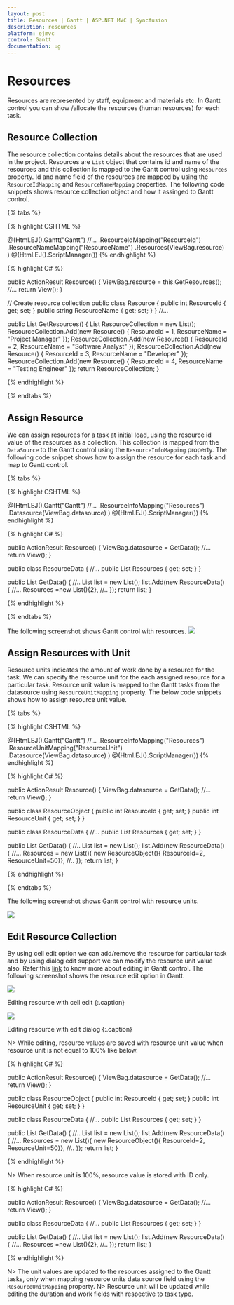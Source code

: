 ```yaml
---
layout: post
title: Resources | Gantt | ASP.NET MVC | Syncfusion
description: resources
platform: ejmvc
control: Gantt
documentation: ug
---
```


# Resources

Resources are represented by staff, equipment and materials etc. In Gantt control you can show /allocate the resources (human resources) for each task.

## Resource Collection

The resource collection contains details about the resources that are used in the project. Resources are `List` object that contains id and name of the resources and this collection is mapped to the Gantt control using `Resources` property.
Id and name field of the resources are mapped by using the `ResourceIdMapping` and `ResourceNameMapping` properties.
The following code snippets shows resource collection object and how it assinged to Gantt control.

{% tabs %}

{% highlight CSHTML %}

@(Html.EJ().Gantt("Gantt")
    //…
    .ResourceIdMapping("ResourceId")
    .ResourceNameMapping("ResourceName")
    .Resources(ViewBag.resource)
    )
@(Html.EJ().ScriptManager())
{% endhighlight %}

{% highlight C# %}

public ActionResult Resource()
{
    ViewBag.resource = this.GetResources();
    //...
    return View();
}

// Create resource collection
 public class Resource
 {
     public int ResourceId { get; set; }
     public string ResourceName { get; set; }
 }
 //...

 public List<Resource> GetResources()
 {
     List<Resource> ResourceCollection = new List<Resource>();
     ResourceCollection.Add(new Resource() { ResourceId = 1, ResourceName = "Project Manager" });
     ResourceCollection.Add(new Resource() { ResourceId = 2, ResourceName = "Software Analyst" });
     ResourceCollection.Add(new Resource() { ResourceId = 3, ResourceName = "Developer" });
     ResourceCollection.Add(new Resource() { ResourceId = 4, ResourceName = "Testing Engineer" });
     return ResourceCollection;
 }

{% endhighlight %}

{% endtabs %}  

## Assign Resource
We can assign resources for a task at initial load, using the resource id value of the resources as a collection. This collection is mapped  from the `DataSource` to the Gantt control using the `ResourceInfoMapping` property.
The following code snippet shows how to assign the resource for each task and map to Gantt control.

{% tabs %}

{% highlight CSHTML %}

@(Html.EJ().Gantt("Gantt")
    //…
    .ResourceInfoMapping("Resources")
    .Datasource(ViewBag.datasource)
    )
@(Html.EJ().ScriptManager())
{% endhighlight %}

{% highlight C# %}

public ActionResult Resource()
{
    ViewBag.datasource = GetData();
    //...
    return View();
}

public class ResourceData
{
    //...
    public List<int> Resources { get; set; }
}

public List<ResourceData> GetData()
{
    //..
    List<ResourceData> list = new List<ResourceData>();
    list.Add(new ResourceData()
        {
            //...
            Resources =new List<int>(){2},
            //..
        });
        return list;
}

{% endhighlight %}

{% endtabs %}  

The following screenshot shows Gantt control with resources.
![](Resources_images/Resources_img1.png)

## Assign Resources with Unit
Resource units indicates the amount of work done by a resource for the task. We can specify the resource unit for the each assigned resource for a particular task.
Resource unit value is mapped to the Gantt tasks from the datasource using `ResourceUnitMapping` property.
The below code snippets shows how to assign resource unit value.

{% tabs %}

{% highlight CSHTML %}

@(Html.EJ().Gantt("Gantt")
    //…
    .ResourceInfoMapping("Resources")
    .ResourceUnitMapping("ResourceUnit")  
    .Datasource(ViewBag.datasource)
    )
@(Html.EJ().ScriptManager())
{% endhighlight %}

{% highlight C# %}

public ActionResult Resource()
{
    ViewBag.datasource = GetData();
    //...
    return View();
}

public class ResourceObject
{
    public int ResourceId { get; set; }
    public int ResourceUnit { get; set; }
}

public class ResourceData
{
    //...
    public List<ResourceObject> Resources { get; set; }
}

public List<ResourceData> GetData()
{
    //..
    List<ResourceData> list = new List<ResourceData>();
    list.Add(new ResourceData()
        {
            //...
            Resources = new List<ResourceObject>(){ new ResourceObject(){ ResourceId=2, ResourceUnit=50}},
            //..
        });
        return list;
}

{% endhighlight %}

{% endtabs %}  

The following screenshot shows Gantt control with resource units.

![](Resources_images/Resources_img2.png)

## Edit Resource Collection
By using cell edit option we can add/remove the resource for particular task and by using dialog edit support we can modify the resource unit value also.
Refer this [link](/aspnetmvc/gantt/editing) to know more about editing in Gantt control.
The following screenshot shows the resource edit option in Gantt.

![](Resources_images/Resources_img4.png)

Editing resource with cell edit
{:.caption}

![](Resources_images/Resources_img3.png)

Editing resource with edit dialog
{:.caption}

N> While editing, resource values are saved with resource unit value when resource unit is not equal to 100% like below.

{% highlight C# %}

public ActionResult Resource()
{
    ViewBag.datasource = GetData();
    //...
    return View();
}

public class ResourceObject
{
    public int ResourceId { get; set; }
    public int ResourceUnit { get; set; }
}

public class ResourceData
{
    //...
    public List<ResourceObject> Resources { get; set; }
}

public List<ResourceData> GetData()
{
    //..
    List<ResourceData> list = new List<ResourceData>();
    list.Add(new ResourceData()
        {
            //...
            Resources = new List<ResourceObject>(){ new ResourceObject(){ ResourceId=2, ResourceUnit=50}},
            //..
        });
        return list;
}

{% endhighlight %}

N> When resource unit is 100%, resource value is stored with ID only.

{% highlight C# %}

public ActionResult Resource()
{
    ViewBag.datasource = GetData();
    //...
    return View();
}

public class ResourceData
{
    //...
    public List<int> Resources { get; set; }
}

public List<ResourceData> GetData()
{
    //..
    List<ResourceData> list = new List<ResourceData>();
    list.Add(new ResourceData()
        {
            //...
            Resources =new List<int>(){2},
            //..
        });
        return list;
}

{% endhighlight %}

N> The unit values are updated to the resources assigned to the Gantt tasks, only when mapping resource units data source field using the `ResourceUnitMapping` property.
N> Resource unit will be updated while editing the duration and work fields with respective to [task type](/aspnetmvc/gantt/work-field "Task types available in Gantt").